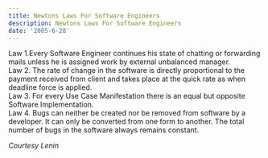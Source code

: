 ```yaml
---
title: Newtons Laws For Software Engineers
description: Newtons Laws For Software Engineers
date: '2005-6-28'
---
```


Law 1.Every Software Engineer continues his state of chatting or forwarding mails unless he is assigned work by external unbalanced manager.  
Law 2\. The rate of change in the software is directly proportional to the payment received from client and takes place at the quick rate as when deadline force is applied.  
Law 3\. For every Use Case Manifestation there is an equal but opposite Software Implementation.  
Law 4\. Bugs can neither be created nor be removed from software by a developer. It can only be converted from one form to another. The total number of bugs in the software always remains constant.

_Courtesy Lenin_
